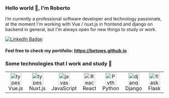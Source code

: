 
### Hello world 👋, I'm Roberto

I’m currently a professional software developer and technology passionate, at the moment I'm working with Vue / nuxt.js in frontend and django on backend in general, but I'm always open for new things to study or work.

<p> <a href="https://www.linkedin.com/in/roberto-amaral-586716209/"><img src="https://img.shields.io/badge/-Roberto Amaral-0077B5?style=flat-square&amp;labelColor=0077B5&amp;logo=LinkedIn&amp;https://www.linkedin.com/in/roberto-amaral-586716209/" alt="LinkedIn Badge"></a></p>

#### Feel free to check my portifolio: https://betows.github.io 

### Some technologies that I work and study 🚀
<table>
  <tr>
    <td align="center" width="130">
        <img src="https://cdn.jsdelivr.net/gh/devicons/devicon/icons/icons/vuejs-original.svg" width="35" height="40" alt="typescript" />
      <br>Vue.js
    </td>
    <td align="center" width="130">
        <img src="https://cdn.jsdelivr.net/gh/devicons/devicon/icons/icons/nuxtjs-original.svg" width="35" height="40" alt="typescript" />
      <br>Nuxt.js
    </td>
    <td align="center" width="130">
        <img src="https://cdn.jsdelivr.net/gh/devicons/devicon/icons/javascript/javascript-original.svg" width="35" height="40" alt="javascript" />
      <br>JavaScript
    </td>
  <td align="center" width="130">
      <img src="https://cdn.jsdelivr.net/gh/devicons/devicon/icons/react/react-original.svg" width="35" height="40" alt="React" />
    <br>React
  </td>
    <td align="center" width="130"> 
        <img src="https://cdn.jsdelivr.net/gh/devicons/devicon/icons/python/python-original.svg" width="35" height="40" alt="Python" />
      <br>Python
    </td>
    <td align="center" width="130">
        <img src="https://cdn.jsdelivr.net/gh/devicons/devicon/icons/django/django-original.svg" width="35" height="40" alt="django" />
      <br>Django
    </td>
    <td align="center" width="130">
        <img src="https://cdn.jsdelivr.net/gh/devicons/devicon/icons/flask/flask-original.svg" width="35" height="40" alt="flask" />
      <br>Flask
    </td>
    </td>
  </tr>
</table>
